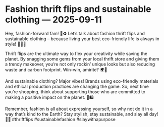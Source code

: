 # Fashion thrift flips and sustainable clothing — 2025-09-11

Hey, fashion-forward fam! 🌿♻️ Let’s talk about fashion thrift flips and sustainable clothing – because living your best eco-friendly life is always in style! 💁‍♀️💚

Thrift flips are the ultimate way to flex your creativity while saving the planet. By snagging some gems from your local thrift store and giving them a trendy makeover, you’re not only rockin’ unique looks but also reducing waste and carbon footprint. Win-win, amirite? 🌍👗

And sustainable clothing? Major vibes! Brands using eco-friendly materials and ethical production practices are changing the game. So, next time you’re shopping, think about supporting those who are committed to making a positive impact on the planet. 🌟🛍

Remember, fashion is all about expressing yourself, so why not do it in a way that’s kind to the Earth? Stay stylish, stay sustainable, and slay all day! 💃🌿 #thriftflips #sustainablefashion #slaywithapurpose